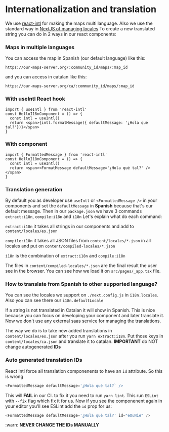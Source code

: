 # Internationalization and translation
We use [react-intl](https://formatjs.io/docs/react-intl/) for making the maps multi language. Also we use the standard way in [NextJS of managing locales](https://nextjs.org/docs/advanced-features/i18n-routing)
To create a new translated string you can do in 2 ways in our react components:

### Maps in multiple languages
You can access the map in Spanish (our default language) like this:

`https://our-maps-server.org/:community_id/maps/:map_id`

and you can access in catalan like this:

`https://our-maps-server.org/ca/:community_id/maps/:map_id`

### With useIntl React hook
```
import { useIntl } from 'react-intl'
const HelloI18nComponent = () => {
  const intl = useIntl()
  return <span>{intl.formatMessage({ defaultMessage: '¿Hola qué tal?'})}</span>
}
```

### With <FormattedMessage /> component
```
import { FormattedMessage } from 'react-intl'
const HelloI18nComponent = () => {
  const intl = useIntl()
  return <span><FormatMessage defaultMessage='¿Hola qué tal?' /></span>
}
```

### Translation generation
By default you as developer use `useIntl` or `<FormattedMessage />` in your components and set the `defaultMessage` in
**Spanish** because that's our default message.
Then in our `package.json` we have 3 commands `extract:i18n`, `compile:i18n` and `i18n`
Let's explain what do each command:

`extract:i18n` it takes all strings in our components and add to `content/locales/es.json`

`compile:i18n` it takes all JSON files from `content/locales/*.json` in all locales and put on `content/compiled-locales/*.json`

`i18n` is the combination of `extract:i18n` and `compile:i18n`

The files in `content/compiled-locales/*.json` are the final result the user see in the browser. You can see how we load it on `src/pages/_app.tsx` file.

### How to translate from Spanish to other supported language?
You can see the locales we support on `./next.config.js` in  `i18n.locales`. Also you can see there our `i18n.defaultLocale`

If a string is not translated in Catalan it will show in Spanish. This is nice because you can focus on developing your component and later translate it.
Now we don't use any external saas service for managing the translations.

The way we do is to take new added translations in `content/locales/es.json` after you run `yarn extract:i18n`. Put those keys in `content/locales/ca.json` and
translate it to catalan. **IMPORTANT** do NOT change autogenerated **IDs**
### Auto generated translation IDs
React Intl force all translation componenents to have an `id` attribute. So this is wrong
``` javascript
<FormattedMessage defaultMessage='¿Hola qué tal?` />
```
This will **FAIL** in our CI. to fix it you need to run `yarn lint`. This run `ESLint` with `--fix` flag which fix it for us.
Now if you see the componenent again in your editor you'll see ESLint add the `id` prop for us:
``` javascript
<FormattedMessage defaultMessage='¿Hola qué tal?' id="eOuNie" />
```
:warn: **NEVER CHANGE THE IDs MANUALLY**
